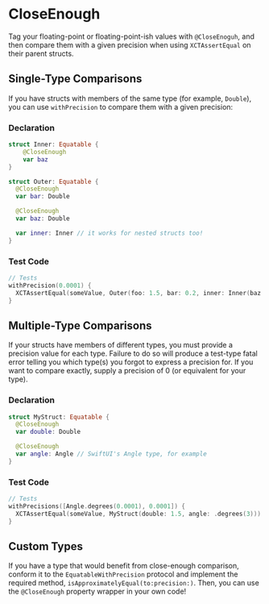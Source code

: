 # CloseEnough

Tag your floating-point or floating-point-ish values with `@CloseEnoguh`, and then compare them with a given precision when using `XCTAssertEqual` on their parent structs.

## Single-Type Comparisons

If you have structs with members of the same type (for example, `Double`), you can use `withPrecision` to compare them with a given precision:

### Declaration

```swift
struct Inner: Equatable {
    @CloseEnough
    var baz
}

struct Outer: Equatable {
  @CloseEnough
  var bar: Double

  @CloseEnough
  var baz: Double

  var inner: Inner // it works for nested structs too!
}
```

### Test Code

```swift
// Tests
withPrecision(0.0001) {
  XCTAssertEqual(someValue, Outer(foo: 1.5, bar: 0.2, inner: Inner(baz: 11))
}
```

## Multiple-Type Comparisons

If your structs have members of different types, you must provide a precision value for each type. Failure to do so will produce a test-type fatal error telling you which type(s) you forgot to express a precision for. If you want to compare exactly, supply a precision of 0 (or equivalent for your type).

### Declaration

```swift
struct MyStruct: Equatable {
  @CloseEnough
  var double: Double

  @CloseEnough
  var angle: Angle // SwiftUI's Angle type, for example
}
```

### Test Code

```swift
// Tests
withPrecisions([Angle.degrees(0.0001), 0.0001]) {
  XCTAssertEqual(someValue, MyStruct(double: 1.5, angle: .degrees(3)))
}
```

## Custom Types

If you have a type that would benefit from close-enough comparison, conform it to the `EquatableWithPrecision` protocol and implement the required method, `isApproximatelyEqual(to:precision:)`. Then, you can use the `@CloseEnough` property wrapper in your own code!
